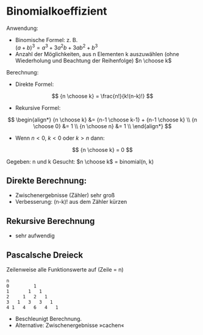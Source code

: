 # Binomialkoeffizient

Anwendung:
- Binomische Formel: z. B. \
  $(a + b)^3 = a^3 + 3a^2b + 3 ab^2 + b^3$
- Anzahl der Möglichkeiten, aus n Elementen k auszuwählen (ohne Wiederholung und Beachtung der Reihenfolge) $n \choose k$

Berechnung:

- Direkte Formel:

$$
{n \choose k} = \frac{n!}{k!(n-k)!}
$$

- Rekursive Formel:

$$
\begin{align*}
{n \choose k} &= {n-1 \choose k-1} + {n-1 \choose k} \\
{n \choose 0} &= 1 \\
{n \choose n} &= 1 \\
\end{align*}
$$

- Wenn $n < 0$, $k < 0$ oder $k > n$ dann:

$$
{n \choose k} = 0
$$

Gegeben: n und k
Gesucht: $n \choose k$ = binomial(n, k)

## Direkte Berechnung:
- Zwischenergebnisse (Zähler) sehr groß
- Verbesserung: (n-k)! aus dem Zähler kürzen

## Rekursive Berechnung
- sehr aufwendig

## Pascalsche Dreieck

Zeilenweise alle Funktionswerte auf (Zeile = n)

~~~
n
0         1
1       1   1
2     1   2   1
3   1   3   3   1
4 1   4   6   4   1
~~~

- Beschleunigt Berechnung.
- Alternative: Zwischenergebnisse »cachen«
